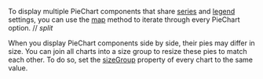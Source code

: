 To display multiple PieChart components that share [series](/Documentation/ApiReference/UI_Components/dxPieChart/Configuration/series/) and [legend](/Documentation/ApiReference/UI_Components/dxPieChart/Configuration/legend/) settings, you can use the [map](https://developer.mozilla.org/en-US/docs/Web/JavaScript/Reference/Global_Objects/Array/map) method to iterate through every PieChart option.
// _split_

When you display PieChart components side by side, their pies may differ in size. You can join all charts into a size group to resize these pies to match each other. To do so, set the [sizeGroup](/Documentation/ApiReference/UI_Components/dxPieChart/Configuration/#sizeGroup) property of every chart to the same value.